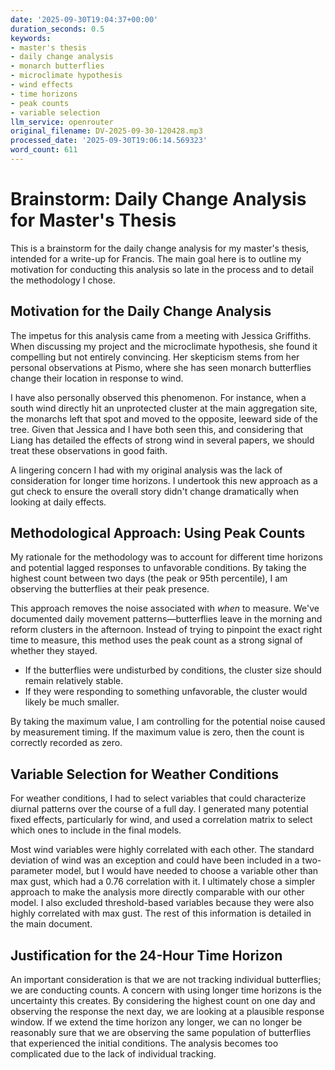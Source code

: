 ```yaml
---
date: '2025-09-30T19:04:37+00:00'
duration_seconds: 0.5
keywords:
- master's thesis
- daily change analysis
- monarch butterflies
- microclimate hypothesis
- wind effects
- time horizons
- peak counts
- variable selection
llm_service: openrouter
original_filename: DV-2025-09-30-120428.mp3
processed_date: '2025-09-30T19:06:14.569323'
word_count: 611
---
```

# Brainstorm: Daily Change Analysis for Master's Thesis

This is a brainstorm for the daily change analysis for my master's thesis, intended for a write-up for Francis. The main goal here is to outline my motivation for conducting this analysis so late in the process and to detail the methodology I chose.

## Motivation for the Daily Change Analysis

The impetus for this analysis came from a meeting with Jessica Griffiths. When discussing my project and the microclimate hypothesis, she found it compelling but not entirely convincing. Her skepticism stems from her personal observations at Pismo, where she has seen monarch butterflies change their location in response to wind.

I have also personally observed this phenomenon. For instance, when a south wind directly hit an unprotected cluster at the main aggregation site, the monarchs left that spot and moved to the opposite, leeward side of the tree. Given that Jessica and I have both seen this, and considering that Liang has detailed the effects of strong wind in several papers, we should treat these observations in good faith.

A lingering concern I had with my original analysis was the lack of consideration for longer time horizons. I undertook this new approach as a gut check to ensure the overall story didn't change dramatically when looking at daily effects.

## Methodological Approach: Using Peak Counts

My rationale for the methodology was to account for different time horizons and potential lagged responses to unfavorable conditions. By taking the highest count between two days (the peak or 95th percentile), I am observing the butterflies at their peak presence.

This approach removes the noise associated with *when* to measure. We've documented daily movement patterns—butterflies leave in the morning and reform clusters in the afternoon. Instead of trying to pinpoint the exact right time to measure, this method uses the peak count as a strong signal of whether they stayed. 

- If the butterflies were undisturbed by conditions, the cluster size should remain relatively stable.
- If they were responding to something unfavorable, the cluster would likely be much smaller.

By taking the maximum value, I am controlling for the potential noise caused by measurement timing. If the maximum value is zero, then the count is correctly recorded as zero.

## Variable Selection for Weather Conditions

For weather conditions, I had to select variables that could characterize diurnal patterns over the course of a full day. I generated many potential fixed effects, particularly for wind, and used a correlation matrix to select which ones to include in the final models.

Most wind variables were highly correlated with each other. The standard deviation of wind was an exception and could have been included in a two-parameter model, but I would have needed to choose a variable other than max gust, which had a 0.76 correlation with it. I ultimately chose a simpler approach to make the analysis more directly comparable with our other model. I also excluded threshold-based variables because they were also highly correlated with max gust. The rest of this information is detailed in the main document.

## Justification for the 24-Hour Time Horizon

An important consideration is that we are not tracking individual butterflies; we are conducting counts. A concern with using longer time horizons is the uncertainty this creates. By considering the highest count on one day and observing the response the next day, we are looking at a plausible response window. If we extend the time horizon any longer, we can no longer be reasonably sure that we are observing the same population of butterflies that experienced the initial conditions. The analysis becomes too complicated due to the lack of individual tracking.